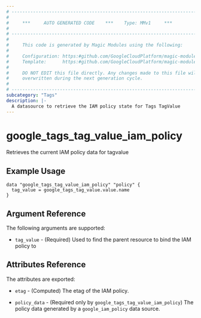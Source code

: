 ```yaml
---
# ----------------------------------------------------------------------------
#
#     ***     AUTO GENERATED CODE    ***    Type: MMv1     ***
#
# ----------------------------------------------------------------------------
#
#     This code is generated by Magic Modules using the following:
#
#     Configuration: https:#github.com/GoogleCloudPlatform/magic-modules/tree/main/mmv1/products/tags/TagValue.yaml
#     Template:      https:#github.com/GoogleCloudPlatform/magic-modules/tree/main/mmv1/templates/terraform/datasource_iam.html.markdown.tmpl
#
#     DO NOT EDIT this file directly. Any changes made to this file will be
#     overwritten during the next generation cycle.
#
# ----------------------------------------------------------------------------
subcategory: "Tags"
description: |-
  A datasource to retrieve the IAM policy state for Tags TagValue
---
```



# google_tags_tag_value_iam_policy

Retrieves the current IAM policy data for tagvalue


## Example Usage


```hcl
data "google_tags_tag_value_iam_policy" "policy" {
  tag_value = google_tags_tag_value.value.name
}
```

## Argument Reference

The following arguments are supported:

* `tag_value` - (Required) Used to find the parent resource to bind the IAM policy to

## Attributes Reference

The attributes are exported:

* `etag` - (Computed) The etag of the IAM policy.

* `policy_data` - (Required only by `google_tags_tag_value_iam_policy`) The policy data generated by
  a `google_iam_policy` data source.
